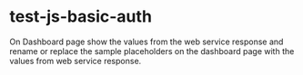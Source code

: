 # test-js-basic-auth
On Dashboard page show the values from the web service response and rename or replace the sample placeholders on the dashboard page with the values from web service response.
